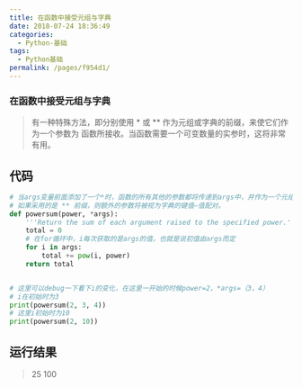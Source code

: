 ```yaml
---
title: 在函数中接受元组与字典
date: 2018-07-24 18:36:49
categories: 
  - Python-基础
tags: 
  - Python基础
permalink: /pages/f954d1/
---
```


### 在函数中接受元组与字典

> 有一种特殊方法，即分别使用 * 或 ** 作为元组或字典的前缀，来使它们作为一个参数为
> 函数所接收。当函数需要一个可变数量的实参时，这将非常有用。

## 代码

```python
# 当args变量前面添加了一个*时，函数的所有其他的参数都将传递到args中，并作为一个元组储存
# 如果采用的是 ** 前缀，则额外的参数将被视为字典的键值—值配对。
def powersum(power, *args):
    '''Return the sum of each argument raised to the specified power.'''
    total = 0
    # 在for循环中，i每次获取的是args的值，也就是说初值由args而定
    for i in args:
        total += pow(i, power)
    return total


# 这里可以debug一下看下i的变化，在这里一开始的时候power=2，*args=（3，4）
# i在初始时为3
print(powersum(2, 3, 4))
# 这里i初始时为10
print(powersum(2, 10))
```

<!--more-->

## 运行结果

> 25
> 100
